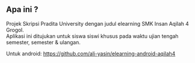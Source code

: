 ## Apa ini ?

Projek Skripsi Pradita University dengan judul elearning SMK Insan Aqilah 4 Grogol.<br>
Aplikasi ini ditujukan untuk siswa siswi khusus pada waktu ujian tengah semester, semester & ulangan.

Untuk android: https://github.com/ali-yasin/elearning-android-aqilah4
